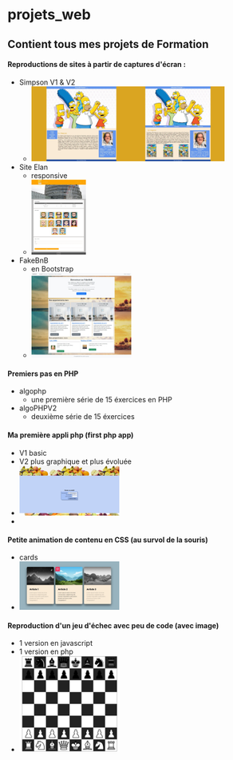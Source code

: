 # projets_web
## Contient tous mes projets de Formation


#### Reproductions de sites à partir de captures d'écran : 
  - Simpson V1 & V2
    - <img src="https://github.com/Cirec-Coder/projets_web/blob/master/simpsons/Simpsons%20V1/capture.jpeg"  width="auto" height="150" /><img src="https://github.com/Cirec-Coder/projets_web/blob/master/simpsons/Simpsons%20V2/capture.jpeg"  width="auto" height="150" />
  - Site Elan
    - responsive
    - <img src="https://github.com/Cirec-Coder/projets_web/blob/master/Site%20Elan/capture.jpeg"  width="auto" height="150" />    
  - FakeBnB
    - en Bootstrap
    - <img src="https://github.com/Cirec-Coder/projets_web/blob/master/FakeBNB/capture.jpeg"  width="200" height="auto" />



#### Premiers pas en PHP
  - algophp
    - une première série de 15 éxercices en PHP
  - algoPHPV2
    - deuxième série de 15 éxercices 
    

#### Ma première appli php (first php app)
  - V1 basic 
  - V2 plus graphique et plus évoluée
  - <img src="https://github.com/Cirec-Coder/projets_web/blob/master/first%20php%20app/appli_v2.0/capture.jpg"  width="200" height="auto" />
  -           

    
#### Petite animation de contenu en CSS (au survol de la souris)
  - cards
  - <img src="https://github.com/Cirec-Coder/projets_web/blob/master/cards/capture.jpg"  width="200" height="auto" />
    
    
    
#### Reproduction d'un jeu d'échec avec peu de code (avec image)
  - 1 version en javascript
  - 1 version en php
  - <img src="https://github.com/Cirec-Coder/projets_web/blob/master/echec/capture.jpg"  width="200" height="auto" />
